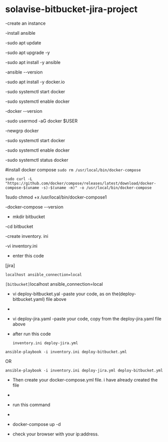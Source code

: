 # solavise-bitbucket-jira-project

-create an instance

-install ansible

-sudo apt update

-sudo apt upgrade -y

-sudo apt install -y ansible

-ansible --version

-sudo apt install -y docker.io

-sudo systemctl start docker

-sudo systemctl enable docker

-docker --version

-sudo usermod -aG docker $USER

-newgrp docker



-sudo systemctl start docker

-sudo systemctl enable docker

-sudo systemctl status docker


#install docker compose
`sudo rm /usr/local/bin/docker-compose`

`sudo curl -L "https://github.com/docker/compose/releases/latest/download/docker-compose-$(uname -s)-$(uname -m)" -o /usr/local/bin/docker-compose
`

1sudo chmod +x /usr/local/bin/docker-compose1

-docker-compose --version

- mkdir bitbucket
  
-cd bitbucket

-create inventory. ini

-vi inventory.ini

- enter this code
  
  
 [jira]

`localhost ansible_connection=local`

` [bitbucket]
`localhost ansible_connection=local


- vi deploy-bitbucket.yal   -paste your code, as on the(deploy-bitbucket.yaml) file above 
- 

- vi deploy-jira.yaml -paste your code, copy from the deploy-jira.yaml file above
  

- after run this code

  `inventory.ini deploy-jira.yml`
  
`ansible-playbook -i inventory.ini deploy-bitbucket.yml`

OR

`ansible-playbook -i inventory.ini deploy-jira.yml deploy-bitbucket.yml
`

- Then create your docker-compose.yml file. i have already created the file
- 
- run this command
- 
- docker-compose up -d
  
- check your browser with your ip:address.


